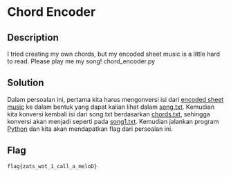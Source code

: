 # Chord Encoder

## Description
I tried creating my own chords, but my encoded sheet music is a little hard to read. Please play me my song! chord_encoder.py

## Solution
Dalam persoalan ini, pertama kita harus mengonversi isi dari [encoded sheet music](https://static.tjctf.org/c29857b8d4d1b2dfe502b5053d73844a08358ae681b2af8de6829b765dc2c28e_notes.txt) ke dalam bentuk yang dapat kalian lihat dalam [song.txt](https://github.com/desyaapd/TJCTF-2020-05311840000046-Desya/tree/master/Reversing/Chord%20Encoder/Chord%20Encoder/song.txt). Kemudian kita konversi kembali isi dari song.txt berdasarkan [chords.txt](https://github.com/desyaapd/TJCTF-2020-05311840000046-Desya/tree/master/Reversing/Chord%20Encoder/Chord%20Encoder/chords.txt), sehingga konversi akan menjadi seperti pada [song1.txt](https://github.com/desyaapd/TJCTF-2020-05311840000046-Desya/tree/master/Reversing/Chord%20Encoder/Chord%20Encoder/song1.txt). Kemudian jalankan program [Python](https://github.com/desyaapd/TJCTF-2020-05311840000046-Desya/tree/master/Reversing/Chord%20Encoder/Chord%20Encoder/Chord%20Encoder.py) dan kita akan mendapatkan flag dari persoalan ini.

## Flag
```flag{zats_wot_1_call_a_meloD}```

